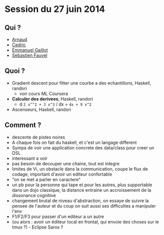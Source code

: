 # Session du 27 juin 2014

## Qui ?

* [Arnaud](http://github.com/abailly)
* [Cedric](http://github.com/cedricpineau)
* [Emmanuel Gaillot](http://github.com/egaillot)
* [Sebastien Fauvel](http://github.com/sfauvel)

## Quoi ?

* Gradient descent pour fitter une courbe a des echantillons, Haskell,  randori
     * voir cours ML Coursera
* **Calculer des derivees**, Haskell, randori
    * d `2 x^^2 + 3 x^3` / dx = `4x + 9 x^2`
* Ascenseurs, Haskell, randori

## Comment ?

* descente de pistes noires
* A chaque fois on fait du haskell, et c'est un langage different
* Sympa de voir une application concrete des data/class pour creer un DSL
* interessant a voir
* pas besoin de decouper une chaine, tout est integre 
* limites de Vi, un obstacle dans la communication, coupe le flux de codage, important d'avoir un editeur confortable
* "on se met a parler en caractere"
* un pb pour la personne qui tape et pour les autres, plus supportable dans un dojo classique, la distance entraine un accroissement de la dissonance cognitive
* changement brutal de niveau d'abstraction, on essaye de suivre la pensee de l'auteur et du coup on suit aussi ses difficultes a manipuler l'env
* F1/F2/F3 pour passer d'un editeur a un autre
* (ou alors : avoir un éditeur local en frontal, qui envoie des choses sur le tmux ?) - Eclipse Saros ?
